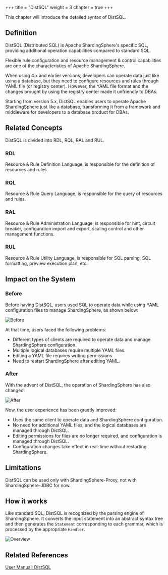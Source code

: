 +++
title = "DistSQL"
weight = 3
chapter = true
+++

This chapter will introduce the detailed syntax of DistSQL.

## Definition

DistSQL (Distributed SQL) is Apache ShardingSphere's specific SQL, providing additional operation capabilities compared to standard SQL.

Flexible rule configuration and resource management & control capabilities are one of the characteristics of Apache ShardingSphere.

When using 4.x and earlier versions, developers can operate data just like using a database, but they need to configure resources and rules through YAML file (or registry center). However, the YAML file format and the changes brought by using the registry center made it unfriendly to DBAs.

Starting from version 5.x, DistSQL enables users to operate Apache ShardingSphere just like a database, transforming it from a framework and middleware for developers to a database product for DBAs.

## Related Concepts

DistSQL is divided into RDL, RQL, RAL and RUL.

### RDL

Resource & Rule Definition Language, is responsible for the definition of resources and rules.

### RQL

Resource & Rule Query Language, is responsible for the query of resources and rules.

### RAL

Resource & Rule Administration Language, is responsible for hint, circuit breaker, configuration import and export, scaling control and other management functions.

### RUL

Resource & Rule Utility Language, is responsible for SQL parsing, SQL formatting, preview execution plan, etc.

## Impact on the System

### Before

Before having DistSQL, users used SQL to operate data while using YAML configuration files to manage ShardingSphere, as shown below:

![Before](https://shardingsphere.apache.org/document/current/img/distsql/before.png)

At that time, users faced the following problems:
- Different types of clients are required to operate data and manage ShardingSphere configuration.
- Multiple logical databases require multiple YAML files.
- Editing a YAML file requires writing permissions.
- Need to restart ShardingSphere after editing YAML.

### After

With the advent of DistSQL, the operation of ShardingSphere has also changed:

![After](https://shardingsphere.apache.org/document/current/img/distsql/after.png)

Now, the user experience has been greatly improved:
- Uses the same client to operate data and ShardingSphere configuration.
- No need for additional YAML files, and the logical databases are managed through DistSQL.
- Editing permissions for files are no longer required, and configuration is managed through DistSQL.
- Configuration changes take effect in real-time without restarting ShardingSphere.

## Limitations

DistSQL can be used only with ShardingSphere-Proxy, not with ShardingSphere-JDBC for now.

## How it works

Like standard SQL, DistSQL is recognized by the parsing engine of ShardingSphere. It converts the input statement into an abstract syntax tree and then generates the `Statement` corresponding to each grammar, which is processed by the appropriate `Handler`.

![Overview](https://shardingsphere.apache.org/document/current/img/distsql/overview_v2.png)

## Related References

[User Manual: DistSQL](/en/user-manual/shardingsphere-proxy/distsql/)
